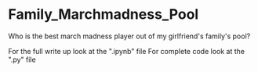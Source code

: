# Family_Marchmadness_Pool
Who is the best march madness player out of my girlfriend's family's pool?

For the full write up look at the ".ipynb" file
For complete code look at the ".py" file
